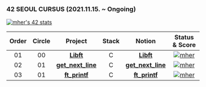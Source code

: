 ### 42 SEOUL CURSUS (2021.11.15. ~ Ongoing)
[![mher's 42 stats](https://badge42.herokuapp.com/api/stats/mher)](https://github.com/JaeSeoKim/badge42)


 |Order|Circle|Project|Stack|Notion|Status & Score|
 |:---:|:---:|:---:|:---:|:---:|:---:|
 |01|00|[**Libft**](https://github.com/hermin9804/42Cursus/tree/main/libft)|C|[**Libft**](https://iodized-sailfish-b0c.notion.site/Libft-1-bdca90fc42f946e0a4b75c399ace73d8)|[![mher](https://badge42.herokuapp.com/api/project/mher/Libft)](https://github.com/JaeSeoKim/badge42)|
 |02|01|[**get_next_line**](https://github.com/hermin9804/42Cursus/tree/main/get_next_line)|C|[**get_next_line**](https://iodized-sailfish-b0c.notion.site/get-next-line-1-926d59c2dd0d4a9383e3641e7b99ea0a)|[![mher](https://badge42.herokuapp.com/api/project/mher/get_next_line)](https://github.com/JaeSeoKim/badge42)|
 |03|01|[**ft_printf**](https://github.com/hermin9804/42Cursus/tree/main/ft_printf)|C|[**ft_printf**](https://iodized-sailfish-b0c.notion.site/ft_printf-1-c35259b638a64a6ea3ce285b30d6ebc8)|[![mher](https://badge42.herokuapp.com/api/project/mher/ft_printf)](https://github.com/JaeSeoKim/badge42)|
